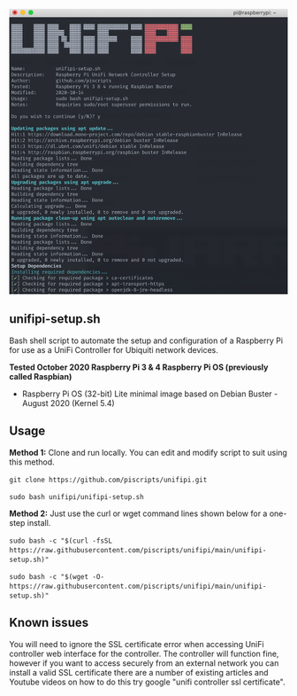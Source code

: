![UNiFiPi Terminal Screenshot](/terminal.png)  

## unifipi-setup.sh
Bash shell script to automate the setup and configuration of a Raspberry Pi for use as a UniFi Controller for Ubiquiti network devices.

**Tested October 2020 Raspberry Pi 3 & 4 Raspberry Pi OS (previously called Raspbian)**
- Raspberry Pi OS (32-bit) Lite minimal image based on Debian Buster - August 2020 (Kernel 5.4)    

## Usage
**Method 1:** Clone and run locally. You can edit and modify script to suit using this method.

`git clone https://github.com/piscripts/unifipi.git`

`sudo bash unifipi/unifipi-setup.sh`

**Method 2:** Just use the curl or wget command lines shown below for a one-step install.

`sudo bash -c "$(curl -fsSL https://raw.githubusercontent.com/piscripts/unifipi/main/unifipi-setup.sh)"`

`sudo bash -c "$(wget -O- https://raw.githubusercontent.com/piscripts/unifipi/main/unifipi-setup.sh)"`

## Known issues

You will need to ignore the SSL certificate error when accessing UniFi controller web interface for the controller. The controller will function fine, however if you want to access securely from an external network you can install a valid SSL certificate there are a number of existing articles and Youtube videos on how to do this try google "unifi controller ssl certificate".
